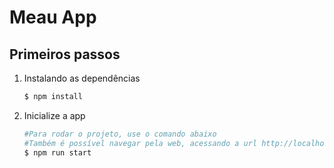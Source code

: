 # Meau App

## Primeiros passos

1. Instalando as dependências
   ```bash
   $ npm install
   ```

2. Inicialize a app

   ```bash
   #Para rodar o projeto, use o comando abaixo
   #Também é possível navegar pela web, acessando a url http://localhost:8081
   $ npm run start
   ```